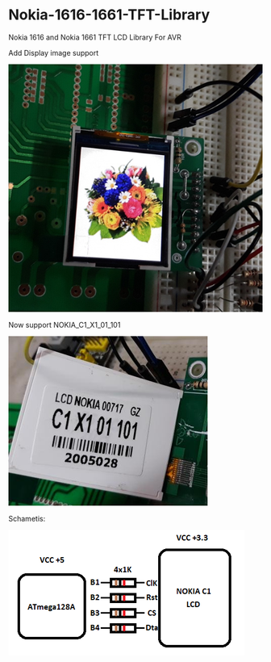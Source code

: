 # Nokia-1616-1661-TFT-Library
Nokia 1616 and Nokia 1661 TFT LCD Library For AVR

Add Display image support

![alt text](https://github.com/Behnamzaki/Nokia-1616-1661-TFT-Library/blob/master/lcd_img.jpg?raw=true) 


Now support NOKIA_C1_X1_01_101

![alt text](https://github.com/Behnamzaki/Nokia-1616-1661-TFT-Library/blob/master/lcd_nokia_c1.jpg?raw=true) 

Schametis:

![alt text](https://github.com/Behnamzaki/Nokia-1616-1661-TFT-Library/blob/master/sch.png?raw=true) 
